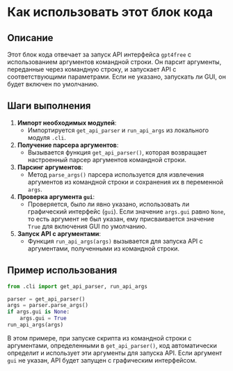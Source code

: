 Как использовать этот блок кода
=========================================================================================

Описание
-------------------------
Этот блок кода отвечает за запуск API интерфейса `gpt4free` с использованием аргументов командной строки. Он парсит аргументы, переданные через командную строку, и запускает API с соответствующими параметрами. Если не указано, запускать ли GUI, он будет включен по умолчанию.

Шаги выполнения
-------------------------
1. **Импорт необходимых модулей**:
   - Импортируется `get_api_parser` и `run_api_args` из локального модуля `.cli`.
2. **Получение парсера аргументов**:
   - Вызывается функция `get_api_parser()`, которая возвращает настроенный парсер аргументов командной строки.
3. **Парсинг аргументов**:
   - Метод `parse_args()` парсера используется для извлечения аргументов из командной строки и сохранения их в переменной `args`.
4. **Проверка аргумента `gui`**:
   - Проверяется, было ли явно указано, использовать ли графический интерфейс (`gui`). Если значение `args.gui` равно `None`, то есть аргумент не был указан, ему присваивается значение `True` для включения GUI по умолчанию.
5. **Запуск API с аргументами**:
   - Функция `run_api_args(args)` вызывается для запуска API с аргументами, полученными из командной строки.

Пример использования
-------------------------

```python
from .cli import get_api_parser, run_api_args

parser = get_api_parser()
args = parser.parse_args()
if args.gui is None:
    args.gui = True
run_api_args(args)
```

В этом примере, при запуске скрипта из командной строки с аргументами, определенными в `get_api_parser()`, код автоматически определит и использует эти аргументы для запуска API. Если аргумент `gui` не указан, API будет запущен с графическим интерфейсом.